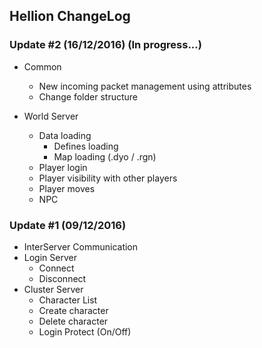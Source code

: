 ## Hellion ChangeLog

### Update #2 (16/12/2016) (In progress...)


- Common
  - New incoming packet management using attributes
  - Change folder structure

- World Server
    - Data loading
        - Defines loading
        - Map loading (.dyo / .rgn)
    - Player login
    - Player visibility with other players
    - Player moves
    - NPC

### Update #1 (09/12/2016)

- InterServer Communication
- Login Server
    - Connect
    - Disconnect
- Cluster Server
    - Character List
    - Create character
    - Delete character
    - Login Protect (On/Off)
